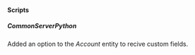 
#### Scripts

##### CommonServerPython

Added an option to the *Account* entity to recive custom fields.
